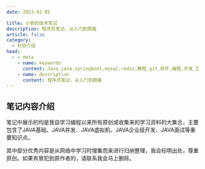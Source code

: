 ```yaml
---
date: 2023-02-05

title: 小郭的技术笔记
description: 程序员笔记，从入门到跑路
article: false
category:
  - 栏目介绍
head:
  - - meta
    - name: keywords
      content: Java,java,springboot,mysql,redis,教程,git,软件,编程,开发,互联网,Java 基础,Java 教程,Java程序员笔记,Java 入门
    - name: description
      content: 程序员笔记，从入门到跑路
---
```

 

## 笔记内容介绍
笔记中展示的均是我自学习编程以来所有原创或收集来的学习资料的大集合，主要包含了JAVA基础、JAVA并发、JAVA虚拟机、JAVA企业级开发、JAVA面试等重要知识点。

其中部分优秀内容是从网络中学习时搜集而来进行归纳整理，我会标明出处，尊重原创。如果有冒犯到原作者的，请联系我会马上删除。<br/>
<img src="http://cdn.gydblog.com/images/sucai/sc-4.jpg"  style="zoom: 20%;margin:0 auto;display:block"/><br/>
